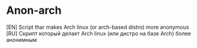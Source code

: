 # Anon-arch
[EN] Script thar makes Arch linux (or arch-based distro) more anonymous
[RU] Скрипт который делает Arch linux (или дистро на базе Arch) более анонимным
